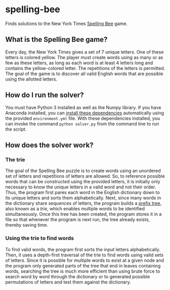 # spelling-bee

Finds solutions to the New York Times [Spelling Bee](https://www.nytimes.com/puzzles/spelling-bee) game.


## What is the Spelling Bee game?

Every day, the New York Times gives a set of 7 unique letters.  One of these letters is colored yellow.  The player must create words using as many or as few as these letters, as long as each word is at least 4 letters long and contains the yellow-colored letter.  The repetitions of the letters is permitted.  The goal of the game is to discover all valid English words that are possible using the allotted letters.


## How do I run the solver?

You must have Python 3 installed as well as the Numpy library.  If you have Anaconda installed, you can [install these dependencies](https://docs.conda.io/projects/conda/en/latest/user-guide/tasks/manage-environments.html#creating-an-environment-from-an-environment-yml-file) automatically using the provided `environment.yml` file.  With these dependencies installed, you can invoke the command `python solver.py` from the command line to run the script.


## How does the solver work?


### The trie

The goal of the Spelling Bee puzzle is to create words using an unordered set of letters and repetitions of letters are allowed.  So, to reference possible words that can be constructed using the provided letters, it is initially only necessary to know the unique letters in a valid word and not their order.  Thus, the program first pares each word in the English dictionary down to its unique letters and sorts them alphabetically.  Next, since many words in the dictionary share sequences of letters, the program builds a [prefix tree](https://en.wikipedia.org/wiki/Trie), also known as a *trie*, which enables multiple words to be identified simultaneously.  Once this tree has been created, the program stores it in a file so that whenever the program is next run, the tree already exists, thereby saving time.


### Using the trie to find words

To find valid words, the program first sorts the input letters alphabetically.  Then, it uses a depth-first traversal of the trie to find words using valid sets of letters.  Since it is possible for multiple words to exist at a given node and the program only generated parts of the tree that end in leaves containing words, searching the tree is much more efficient than using brute force to search word by word through the dictionary or to generated possible permutations of letters and test them against the dictionary.

